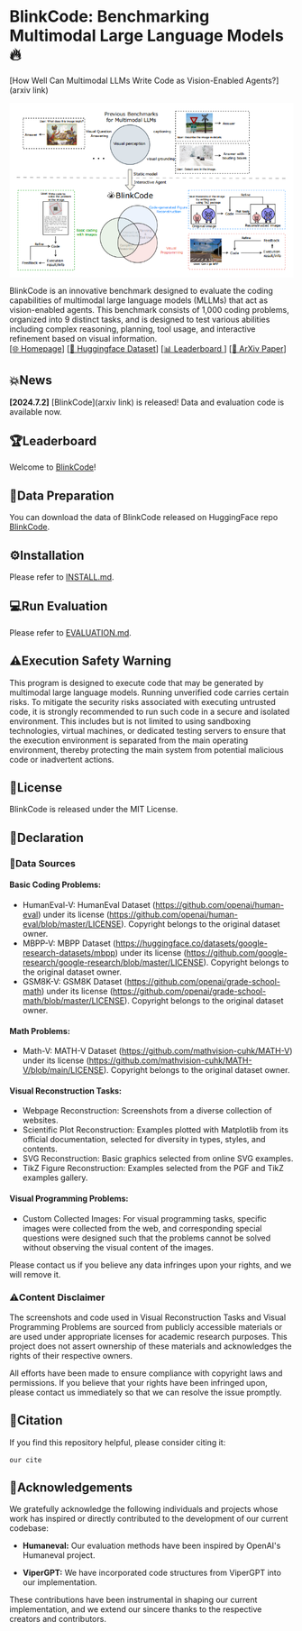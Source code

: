 # BlinkCode: Benchmarking Multimodal Large Language Models🔥

[How Well Can Multimodal LLMs Write Code as Vision-Enabled Agents?](arxiv link)

 <img src="assets/BlinkCode.png" width = "600"  alt="图片名称" align=center />
 
BlinkCode is an innovative benchmark designed to evaluate the coding capabilities of multimodal large language models (MLLMs) that act as vision-enabled agents. This benchmark consists of 1,000 coding problems, organized into 9 distinct tasks, and is designed to test various abilities including complex reasoning, planning, tool usage, and interactive refinement based on visual information.  
[[🌐 Homepage](https://yjquantumleap.github.io/blinkcode-home-page/)] [[🤗 Huggingface Dataset](https://huggingface.co/datasets/yajuniverse/BlinkCode)] [[📊 Leaderboard ](https://huggingface.co/spaces/yajuniverse/BlinkCode_leaderboard)]  [[📖 ArXiv Paper](https://arxiv.org/pdf/2402.14804.pdf)]

## 💥News
**[2024.7.2]** [BlinkCode](arxiv link) is released! Data and evaluation code is available now.

## 🏆Leaderboard
Welcome to [BlinkCode](https://huggingface.co/spaces/yajuniverse/BlinkCode_leaderboard)!

## 🤗Data Preparation

You can download the data of BlinkCode released on HuggingFace repo [BlinkCode](https://huggingface.co/datasets/yajuniverse/BlinkCode).

## ⚙️Installation

Please refer to [INSTALL.md](INSTALL.md).

## 💻Run Evaluation

Please refer to [EVALUATION.md](EVALUATION.md).

## ⚠️Execution Safety Warning
This program is designed to execute code that may be generated by multimodal large language models. Running unverified code carries certain risks. To mitigate the security risks associated with executing untrusted code, it is strongly recommended to run such code in a secure and isolated environment. This includes but is not limited to using sandboxing technologies, virtual machines, or dedicated testing servers to ensure that the execution environment is separated from the main operating environment, thereby protecting the main system from potential malicious code or inadvertent actions.

## 📜License
BlinkCode is released under the MIT License.

## 📢Declaration
### 📂Data Sources 
#### Basic Coding Problems:
- HumanEval-V: HumanEval Dataset (https://github.com/openai/human-eval) under its license (https://github.com/openai/human-eval/blob/master/LICENSE). Copyright belongs to the original dataset owner.
- MBPP-V: MBPP Dataset (https://huggingface.co/datasets/google-research-datasets/mbpp) under its license (https://github.com/google-research/google-research/blob/master/LICENSE). Copyright belongs to the original dataset owner.
- GSM8K-V: GSM8K Dataset (https://github.com/openai/grade-school-math) under its license (https://github.com/openai/grade-school-math/blob/master/LICENSE). Copyright belongs to the original dataset owner.

#### Math Problems:

- Math-V: MATH-V Dataset (https://github.com/mathvision-cuhk/MATH-V) under its license (https://github.com/mathvision-cuhk/MATH-V/blob/main/LICENSE). Copyright belongs to the original dataset owner.

#### Visual Reconstruction Tasks:

- Webpage Reconstruction: Screenshots from a diverse collection of websites.
- Scientific Plot Reconstruction: Examples plotted with Matplotlib from its official documentation, selected for diversity in types, styles, and contents.
- SVG Reconstruction: Basic graphics selected from online SVG examples.
- TikZ Figure Reconstruction: Examples selected from the PGF and TikZ examples gallery.

#### Visual Programming Problems:

- Custom Collected Images: For visual programming tasks, specific images were collected from the web, and corresponding special questions were designed such that the problems cannot be solved without observing the visual content of the images.

Please contact us if you believe any data infringes upon your rights, and we will remove it.

### ⚠️Content Disclaimer
The screenshots and code used in Visual Reconstruction Tasks and Visual Programming Problems are sourced from publicly accessible materials or are used under appropriate licenses for academic research purposes. This project does not assert ownership of these materials and acknowledges the rights of their respective owners.


All efforts have been made to ensure compliance with copyright laws and permissions. If you believe that your rights have been infringed upon, please contact us immediately so that we can resolve the issue promptly.

## 📝Citation
If you find this repository helpful, please consider citing it:
```
our cite
```
## 🙏Acknowledgements

We gratefully acknowledge the following individuals and projects whose work has inspired or directly contributed to the development of our current codebase:

- **Humaneval:** Our evaluation methods have been inspired by OpenAI's Humaneval project.

- **ViperGPT:** We have incorporated code structures from ViperGPT into our implementation.

These contributions have been instrumental in shaping our current implementation, and we extend our sincere thanks to the respective creators and contributors.